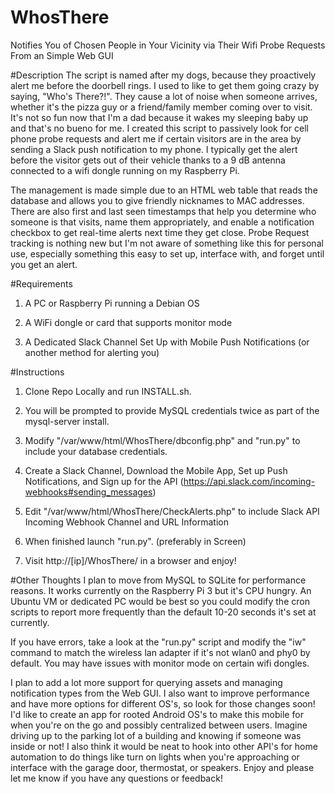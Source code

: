# WhosThere
Notifies You of Chosen People in Your Vicinity via Their Wifi Probe Requests From an Simple Web GUI

#Description
The script is named after my dogs, because they proactively alert me before the doorbell rings.  I used to like to get them going crazy by saying, "Who's There?!". They cause a lot of noise when someone arrives, whether it's the pizza guy or a friend/family member coming over to visit.  It's not so fun now that I'm a dad because it wakes my sleeping baby up and that's no bueno for me.  I created this script to passively look for cell phone probe requests and alert me if certain visitors are in the area by sending a Slack push notification to my phone.  I typically get the alert before the visitor gets out of their vehicle thanks to a 9 dB antenna connected to a wifi dongle running on my Raspberry Pi.

The management is made simple due to an HTML web table that reads the database and allows you to give friendly nicknames to MAC addresses.  There are also first and last seen timestamps that help you determine who someone is that visits, name them appropriately, and enable a notification checkbox to get real-time alerts next time they get close.  Probe Request tracking is nothing new but I'm not aware of something like this for personal use, especially something this easy to set up, interface with, and forget until you get an alert.

#Requirements
1) A PC or Raspberry Pi running a Debian OS

2) A WiFi dongle or card that supports monitor mode

3) A Dedicated Slack Channel Set Up with Mobile Push Notifications (or another method for alerting you)

#Instructions
1) Clone Repo Locally and run INSTALL.sh.

2) You will be prompted to provide MySQL credentials twice as part of the mysql-server install.

3) Modify "/var/www/html/WhosThere/dbconfig.php" and "run.py" to include your database credentials.

4) Create a Slack Channel, Download the Mobile App, Set up Push Notifications, and Sign up for the API (https://api.slack.com/incoming-webhooks#sending_messages)

5) Edit "/var/www/html/WhosThere/CheckAlerts.php" to include Slack API Incoming Webhook Channel and URL Information

6) When finished launch "run.py". (preferably in Screen)

7) Visit http://[ip]/WhosThere/ in a browser and enjoy!

#Other Thoughts
I plan to move from MySQL to SQLite for performance reasons.  It works currently on the Raspberry Pi 3 but it's CPU hungry.  An Ubuntu VM or dedicated PC would be best so you could modify the cron scripts to report more frequently than the default 10-20 seconds it's set at currently.

If you have errors, take a look at the "run.py" script and modify the "iw" command to match the wireless lan adapter if it's not wlan0 and phy0 by default.  You may have issues with monitor mode on certain wifi dongles.  

I plan to add a lot more support for querying assets and managing notification types from the Web GUI.  I also want to improve performance and have more options for different OS's, so look for those changes soon!  I'd like to create an app for rooted Android OS's to make this mobile for when you're on the go and possibly centralized between users.  Imagine driving up to the parking lot of a building and knowing if someone was inside or not!  I also think it would be neat to hook into other API's for home automation to do things like turn on lights when you're approaching or interface with the garage door, thermostat, or speakers.  Enjoy and please let me know if you have any questions or feedback!  
